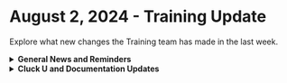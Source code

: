 # August 2, 2024 - Training Update

Explore what new changes the Training team has made in the last week.

<details>

<summary><strong>General News and Reminders</strong></summary>

* **Game Tip of the Week: We have 2 today!**
  * **Retro:** I just rediscovered an epic PS2 RPG gem called Rogue Galaxy. You can pick it up on the PS5 and it's a good time!
  * **Modern:** Check out that Vision of Mana demo, out now! It's looking REAL good and I'm looking forward to it!
* **SHOUT OUTS** **TO:**
  * Alex (With a PERFECT score), Lexi, Mike, and Shane
  * Take the [foundations-certification.md](../../../cluck-university/rewst-foundations-1/foundations-certification.md "mention") Exam, and collect your prestigious **Certified Rewster** badge in Discord.  As well as access to a super secret Discord channel.
* Join us in our [Cluck-U Discord channel](https://discord.com/channels/936789089703845988/1121465945295167588) if you have any questions, comments, or concerns!
* Join us during [Office Hours](https://calendly.com/cluck-u/office-hours), and if there is something you want us to cover, Let us know!
  * List Comprehension?
  * Debugging?
  * With Items?

</details>

<details>

<summary><strong>Cluck U and Documentation Updates</strong></summary>

**What's New at Cluck University?**

* MAJOR UPDATE: The last live training sessions for Rewst 101-106 are August 12-14 (for Rewst 101 - 103) and August 19-21 (for Rewst 105 - 106).&#x20;
  * Stay tuned for exciting new self-paced content and special live sessions for beginners coming in September 2024!
* Check out the Cluck University Landing Page @  [go.rew.st/cluck-university](https://go.rew.st/cluck-university) for all the latest courses self-serve and live.

**The List of Reminders:**

* We'd love to get your feedback on our Training and Documentation! [Please fill out this form to let us know how we can improve](https://app.sli.do/event/m8C3AjPUnuDgpkVDmPsQL3)!
* You can make training and documentation requests at [https://rewst.canny.io/](https://rewst.canny.io/)
* [Sign up for the Office Hours](https://calendly.com/cluck-u/office-hours?) and the[ ROC AMA](https://calendly.com/cluck-u/roc-ama) to work through any questions you have during and after training!

**New & Updated Pages:**

* [july-29th-2022-how-do-you-know-that-the-person-on-the-phone-is-who-they-say.md](../../roc-open-mics/2022-roc-open-mics/july-29th-2022-how-do-you-know-that-the-person-on-the-phone-is-who-they-say.md "mention") page has been added
* [it-portal-coming-soon](../../../documentation/integrations/documentation/it-portal-coming-soon/ "mention") section added
* [dns-filter](../../../documentation/integrations/dns/dns-filter/ "mention") page added
* [servicenow-coming-soon](../../../documentation/integrations/psa/servicenow-coming-soon/ "mention") section added
* [webroot-coming-soon](../../../documentation/integrations/security/webroot-coming-soon/ "mention") section added

</details>

